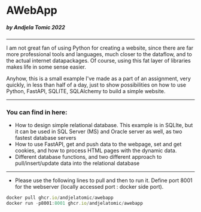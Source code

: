 
# AWebApp
##### by Andjela Tomic 2022
***

I am not great fan of using Python for creating a website, since there are far more professional tools and languages, much closer to the dataflow, and to the actual internet datapackages. Of course, using this fat layer of libraries makes life in some sense easier. 

Anyhow, this is a small example I've made as a part of an assignment, very quickly, in less than half of a day, just to show possibilities on how to use Python, FastAPI, SQLITE, SQLAlchemy to build a simple website.

---


### You can find in here:
 - How to design simple relational database. This example is in SQLIte, but it can be used in SQL Server (MS) and Oracle server as well, as two fastest database servers
 - How to use FastAPI, get and push data to the webpage, set and get cookies, and how to process HTML pages with the dynamic data.
 - Different database functions, and two different approach to pull/insert/update data into the relational database
 
---

- Please use the following lines to pull and then to run it. Define port 8001 for the webserver (locally accessed port : docker side port).

```jsx 
docker pull ghcr.io/andjelatomic/awebapp
docker run -p8001:8001 ghcr.io/andjelatomic/awebapp
```




